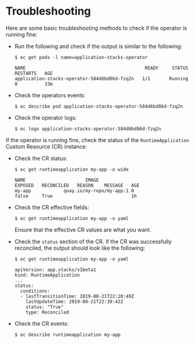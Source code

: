 # Troubleshooting

Here are some basic troubleshooting methods to check if the operator is running fine:

* Run the following and check if the output is similar to the following:

  ```console
  $ oc get pods -l name=application-stacks-operator

  NAME                                            READY     STATUS    RESTARTS   AGE
  application-stacks-operator-584d6bd86d-fzq2n   1/1       Running   0          33m
  ```

* Check the operators events:

  ```console
  $ oc describe pod application-stacks-operator-584d6bd86d-fzq2n
  ```

* Check the operator logs:

  ```console
  $ oc logs application-stacks-operator-584d6bd86d-fzq2n
  ```

If the operator is running fine, check the status of the `RuntimeApplication` Custom Resource (CR) instance:

* Check the CR status:

  ```console
  $ oc get runtimeapplication my-app -o wide

  NAME                      IMAGE                                             EXPOSED   RECONCILED   REASON    MESSAGE   AGE
  my-app            quay.io/my-repo/my-app:1.0                                false     True                             1h
  ```

* Check the CR effective fields:

  ```console
  $ oc get runtimeapplication my-app -o yaml
  ```

  Ensure that the effective CR values are what you want.

* Check the `status` section of the CR. If the CR was successfully reconciled, the output should look like the following:

  ```console
  $ oc get runtimeapplication my-app -o yaml

  apiVersion: app.stacks/v1beta1
  kind: RuntimeApplication
  ...
  status:
    conditions:
    - lastTransitionTime: 2019-08-21T22:20:49Z
      lastUpdateTime: 2019-08-21T22:39:42Z
      status: "True"
      type: Reconciled
  ```

* Check the CR events:

  ```console
  $ oc describe runtimeapplication my-app
  ```
